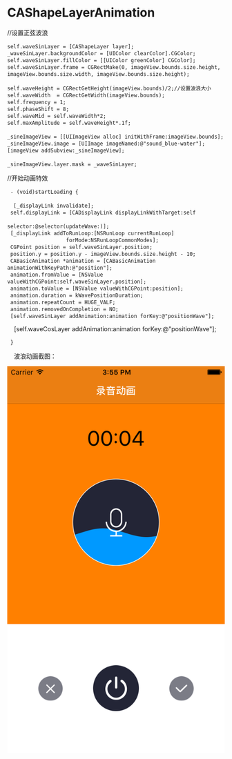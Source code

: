 # CAShapeLayerAnimation

//设置正弦波浪

    self.waveSinLayer = [CAShapeLayer layer];
    _waveSinLayer.backgroundColor = [UIColor clearColor].CGColor;
    self.waveSinLayer.fillColor = [[UIColor greenColor] CGColor];
    self.waveSinLayer.frame = CGRectMake(0, imageView.bounds.size.height, imageView.bounds.size.width, imageView.bounds.size.height);
 
    self.waveHeight = CGRectGetHeight(imageView.bounds)/2;//设置波浪大小
    self.waveWidth  = CGRectGetWidth(imageView.bounds);
    self.frequency = 1;
    self.phaseShift = 8;
    self.waveMid = self.waveWidth*2;
    self.maxAmplitude = self.waveHeight*.1f;
    
    _sineImageView = [[UIImageView alloc] initWithFrame:imageView.bounds];
    _sineImageView.image = [UIImage imageNamed:@"sound_blue-water"];
    [imageView addSubview:_sineImageView];
    
    _sineImageView.layer.mask = _waveSinLayer;
 
 //开始动画特效
 
     - (void)startLoading {
    
      [_displayLink invalidate];
     self.displayLink = [CADisplayLink displayLinkWithTarget:self
                                                   selector:@selector(updateWave:)];
     [_displayLink addToRunLoop:[NSRunLoop currentRunLoop]
                       forMode:NSRunLoopCommonModes];
     CGPoint position = self.waveSinLayer.position;
     position.y = position.y - imageView.bounds.size.height - 10;
     CABasicAnimation *animation = [CABasicAnimation animationWithKeyPath:@"position"];
     animation.fromValue = [NSValue valueWithCGPoint:self.waveSinLayer.position];
     animation.toValue = [NSValue valueWithCGPoint:position];
     animation.duration = kWavePositionDuration;
     animation.repeatCount = HUGE_VALF;
     animation.removedOnCompletion = NO;
     [self.waveSinLayer addAnimation:animation forKey:@"positionWave"];
     [self.waveCosLayer addAnimation:animation forKey:@"positionWave"];
     
     }
    
 波浪动画截图：
 
![image](https://github.com/wuyukobe24/CAShapeLayerAnimation/blob/master/recordAnimation.png)
